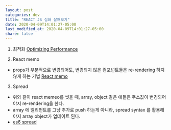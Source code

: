 ```yaml
---
layout: post
categories: dev
title: "REACT JS 심화 살펴보기"
date: 2020-04-09T14:01:27-05:00
last_modified_at: 2020-04-09T14:01:27-05:00
share: false
---
```


1. 최적화
[Optimizing Performance](https://reactjs.org/docs/optimizing-performance.html#avoid-reconciliation)

2. React memo
- props가 부분적으로 변경되어도, 변경되지 않은 컴포넌트들은 re-rendering 하지 않게 하는 기법
[React memo](https://reactjs.org/docs/react-api.html#reactmemo)

3. Spread
- 위와 같이 react memeo를 썻을 때, array, object 같은 애들은 주소값이 변경되어야지 re-rendering을 한다. 
- array 에 엘리먼트를 그냥 추가로 push 하는게 아니라, spread syntax 를 활용해야지 array object가 업데이트 된다. 
- [es6 spread](https://developer.mozilla.org/en-US/docs/Web/JavaScript/Reference/Operators/Spread_syntax)
